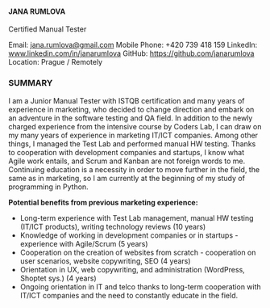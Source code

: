 #### JANA RUMLOVA ####
Certified Manual Tester

Email: jana.rumlova@gmail.com 
Mobile Phone: +420 739 418 159
LinkedIn: www.linkedin.com/in/janarumlova 
GitHub: https://github.com/janarumlova
Location: Prague / Remotely

### SUMMARY ###

I am a Junior Manual Tester with ISTQB certification and many years of experience in marketing, who decided to change direction and embark on an adventure in the software testing and QA field. In addition to the newly charged experience from the intensive course by Coders Lab, I can draw on my many years of experience in marketing IT/ICT companies. Among other things, I managed the Test Lab and performed manual HW testing. Thanks to cooperation with development companies and startups, I know what Agile work entails, and Scrum and Kanban are not foreign words to me. Continuing education is a necessity in order to move further in the field, the same as in marketing, so I am currently at the beginning of my study of programming in Python.

**Potential benefits from previous marketing experience:**
* Long-term experience with Test Lab management, manual HW testing (IT/ICT products), writing technology reviews (10 years) 
* Knowledge of working in development companies or in startups - experience with Agile/Scrum (5 years)
* Cooperation on the creation of websites from scratch - cooperation on user scenarios, website copywriting, SEO (4 years)
* Orientation in UX, web copywriting, and administration (WordPress, Shoptet sys.) (4 years)
* Ongoing orientation in IT and telco thanks to long-term cooperation with IT/ICT companies and the need to constantly educate in the field.
